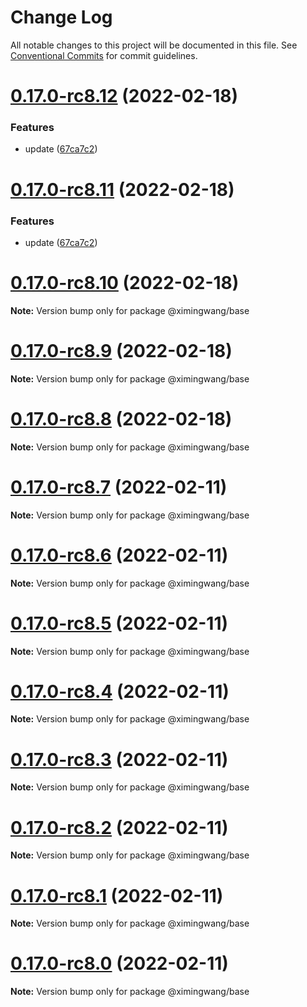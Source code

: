 # Change Log

All notable changes to this project will be documented in this file.
See [Conventional Commits](https://conventionalcommits.org) for commit guidelines.

# [0.17.0-rc8.12](https://github.com/ximingwang/lumos/compare/v0.17.0-rc8.7...v0.17.0-rc8.12) (2022-02-18)


### Features

* update ([67ca7c2](https://github.com/ximingwang/lumos/commit/67ca7c2cea4108caf9d16ea54f13d1fc20b41280))





# [0.17.0-rc8.11](https://github.com/ximingwang/lumos/compare/v0.17.0-rc8.7...v0.17.0-rc8.11) (2022-02-18)


### Features

* update ([67ca7c2](https://github.com/ximingwang/lumos/commit/67ca7c2cea4108caf9d16ea54f13d1fc20b41280))





# [0.17.0-rc8.10](https://github.com/ximingwang/lumos/compare/v0.17.0-rc8.7...v0.17.0-rc8.10) (2022-02-18)

**Note:** Version bump only for package @ximingwang/base





# [0.17.0-rc8.9](https://github.com/ximingwang/lumos/compare/v0.17.0-rc8.7...v0.17.0-rc8.9) (2022-02-18)

**Note:** Version bump only for package @ximingwang/base





# [0.17.0-rc8.8](https://github.com/ximingwang/lumos/compare/v0.17.0-rc8.7...v0.17.0-rc8.8) (2022-02-18)

**Note:** Version bump only for package @ximingwang/base





# [0.17.0-rc8.7](https://github.com/ximingwang/lumos/compare/v0.17.0-rc8...v0.17.0-rc8.7) (2022-02-11)

**Note:** Version bump only for package @ximingwang/base

# [0.17.0-rc8.6](https://github.com/ximingwang/lumos/compare/v0.17.0-rc8...v0.17.0-rc8.6) (2022-02-11)

**Note:** Version bump only for package @ximingwang/base

# [0.17.0-rc8.5](https://github.com/ximingwang/lumos/compare/v0.17.0-rc8...v0.17.0-rc8.5) (2022-02-11)

**Note:** Version bump only for package @ximingwang/base

# [0.17.0-rc8.4](https://github.com/ximingwang/lumos/compare/v0.17.0-rc8...v0.17.0-rc8.4) (2022-02-11)

**Note:** Version bump only for package @ximingwang/base

# [0.17.0-rc8.3](https://github.com/nervosnetwork/lumos/compare/v0.17.0-rc8...v0.17.0-rc8.3) (2022-02-11)

**Note:** Version bump only for package @ximingwang/base

# [0.17.0-rc8.2](https://github.com/nervosnetwork/lumos/compare/v0.17.0-rc8...v0.17.0-rc8.2) (2022-02-11)

**Note:** Version bump only for package @ximingwang/base

# [0.17.0-rc8.1](https://github.com/nervosnetwork/lumos/compare/v0.17.0-rc8...v0.17.0-rc8.1) (2022-02-11)

**Note:** Version bump only for package @ximingwang/base

# [0.17.0-rc8.0](https://github.com/nervosnetwork/lumos/compare/v0.17.0-rc8...v0.17.0-rc8.0) (2022-02-11)

**Note:** Version bump only for package @ximingwang/base
